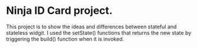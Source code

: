 # Ninja ID Card project.


This project is to show the ideas and differences between stateful and stateless widgit. I used the setState() functions that returns the new state by triggering the build() function when it is invoked.


